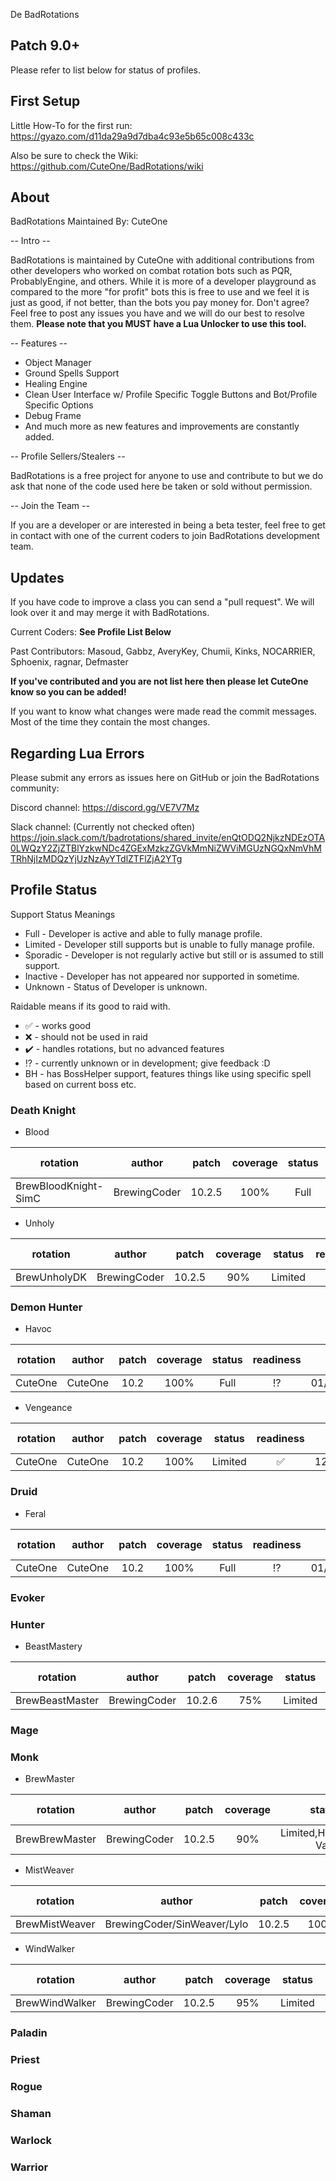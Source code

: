De BadRotations

## Patch 9.0+

Please refer to list below for status of profiles.

## First Setup

Little How-To for the first run: <https://gyazo.com/d11da29a9d7dba4c93e5b65c008c433c>

Also be sure to check the Wiki: <https://github.com/CuteOne/BadRotations/wiki>

## About

BadRotations Maintained By: CuteOne

-- Intro --

BadRotations is maintained by CuteOne with additional contributions from other developers who worked on combat rotation bots such as PQR, ProbablyEngine, and others. While it is more of a developer playground as compared to the more "for profit" bots this is free to use and we feel it is just as good, if not better, than the bots you pay money for. Don't agree? Feel free to post any issues you have and we will do our best to resolve them. **Please note that you MUST have a Lua Unlocker to use this tool.**

-- Features --

- Object Manager
- Ground Spells Support
- Healing Engine
- Clean User Interface w/ Profile Specific Toggle Buttons and Bot/Profile Specific Options
- Debug Frame
- And much more as new features and improvements are constantly added.

-- Profile Sellers/Stealers --

BadRotations is a free project for anyone to use and contribute to but we do ask that none of the code used here be taken or sold without permission.

-- Join the Team --

If you are a developer or are interested in being a beta tester, feel free to get in contact with one of the current coders to join BadRotations development team.

## Updates

If you have code to improve a class you can send a "pull request". We will look over it and may merge it with BadRotations.

Current Coders: **See Profile List Below**

Past Contributors: Masoud, Gabbz, AveryKey, Chumii, Kinks, NOCARRIER, Sphoenix, ragnar, Defmaster

**If you've contributed and you are not list here then please let CuteOne know so you can be added!**

If you want to know what changes were made read the commit messages. Most of the time they contain the most changes.

## Regarding Lua Errors

Please submit any errors as issues here on GitHub or join the BadRotations community:

Discord channel:
https://discord.gg/VE7V7Mz

Slack channel: (Currently not checked often)
https://join.slack.com/t/badrotations/shared_invite/enQtODQ2NjkzNDEzOTA0LWQzY2ZjZTBlYzkwNDc4ZGExMzkzZGVkMmNiZWViMGUzNGQxNmVhMTRhNjIzMDQzYjUzNzAyYTdlZTFlZjA2YTg

## Profile Status

Support Status Meanings

- Full - Developer is active and able to fully manage profile.
- Limited - Developer still supports but is unable to fully manage profile.
- Sporadic - Developer is not regularly active but still or is assumed to still support.
- Inactive - Developer has not appeared nor supported in sometime.
- Unknown - Status of Developer is unknown.

Raidable means if its good to raid with.

- :white_check_mark: - works good
- :x: - should not be used in raid
- :heavy_check_mark: - handles rotations, but no advanced features
- :interrobang: - currently unknown or in development; give feedback :D
- BH - has BossHelper support, features things like using specific spell based on current boss etc.

<!-- rotations -->
### Death Knight

- Blood

|      rotation      |   author   |patch |coverage|status|    readiness     |last updated|
|--------------------|------------|:----:|:------:|:----:|:----------------:|-----------:|
|BrewBloodKnight-SimC|BrewingCoder|10.2.5|  100%  | Full |:white_check_mark:|  03/15/2024|

- Unholy

|  rotation  |   author   |patch |coverage|status |  readiness  |last updated|
|------------|------------|:----:|:------:|:-----:|:-----------:|-----------:|
|BrewUnholyDK|BrewingCoder|10.2.5|  90%   |Limited|:interrobang:|  03/15/2024|


### Demon Hunter

- Havoc

|rotation|author |patch|coverage|status|  readiness  |last updated|
|--------|-------|:---:|:------:|:----:|:-----------:|-----------:|
|CuteOne |CuteOne|10.2 |  100%  | Full |:interrobang:|  01/20/2024|

- Vengeance

|rotation|author |patch|coverage|status |    readiness     |last updated|
|--------|-------|:---:|:------:|:-----:|:----------------:|-----------:|
|CuteOne |CuteOne|10.2 |  100%  |Limited|:white_check_mark:|  12/23/2023|


### Druid

- Feral

|rotation|author |patch|coverage|status|  readiness  |last updated|
|--------|-------|:---:|:------:|:----:|:-----------:|-----------:|
|CuteOne |CuteOne|10.2 |  100%  | Full |:interrobang:|  01/20/2024|


### Evoker


### Hunter

- BeastMastery

|   rotation    |   author   |patch |coverage|status |  readiness  |last updated|
|---------------|------------|:----:|:------:|:-----:|:-----------:|-----------:|
|BrewBeastMaster|BrewingCoder|10.2.6|  75%   |Limited|:interrobang:|  04/08/2024|


### Mage


### Monk

- BrewMaster

|   rotation   |   author   |patch |coverage|        status        |  readiness  |last updated|
|--------------|------------|:----:|:------:|:--------------------:|:-----------:|-----------:|
|BrewBrewMaster|BrewingCoder|10.2.5|  90%   |Limited,Hardcoded Vals|:interrobang:|  03/15/2024|

- MistWeaver

|   rotation   |          author           |patch |coverage|status|    readiness     |last updated|
|--------------|---------------------------|:----:|:------:|:----:|:----------------:|-----------:|
|BrewMistWeaver|BrewingCoder/SinWeaver/Lylo|10.2.5|  100%  | Full |:white_check_mark:|  03/12/2024|

- WindWalker

|   rotation   |   author   |patch |coverage|status |  readiness  |last updated|
|--------------|------------|:----:|:------:|:-----:|:-----------:|-----------:|
|BrewWindWalker|BrewingCoder|10.2.5|  95%   |Limited|:interrobang:|  02/23/2024|


### Paladin


### Priest


### Rogue


### Shaman


### Warlock


### Warrior

